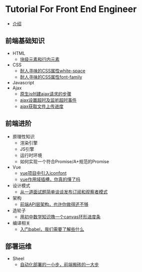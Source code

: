 # Tutorial For Front End Engineer

* [介绍](README.md)

## 前端基础知识

* HTML
  * [块级元素和行内元素](doc/块级元素和行内元素.md)
* CSS
  * [耐人寻味的CSS属性white-space](doc/耐人寻味的CSS属性white-space.md)
  * [耐人寻味的CSS属性font-family](doc/耐人寻味的CSS属性font-family.md)
* Javascript
* Ajax
  * [原生js创建ajax请求的步骤](doc/原生js创建ajax请求的步骤.md)
  * [ajax设置超时及监听超时事件](doc/ajax设置超时及监听事件.md)
  * [ajax获取文件上传进度](doc/ajax获取文件上传进度.md)

## 前端进阶
* 原理性知识
  * 渲染引擎
  * JS引擎
  * 运行时环境
  * 如何实现一个符合Promise/A+规范的Promise
* Vue
  * [vue项目中引入iconfont](doc/vue项目中引入iconfont.md)
  * [vue作用域插槽，你真的懂了吗](doc/vue作用域插槽，你真的懂了吗.md)
* 设计模式
  * [从一道面试题简单谈谈发布订阅和观察者模式](doc/从一道面试题简单谈谈发布订阅和观察者模式.md)
* 架构
  * [前端API层架构，也许你做得还不够](doc/前端API层架构，也许你做得还不够.md)
* 造轮子
  * [用初中数学知识撸一个canvas环形进度条](doc/用初中数学知识撸一个canvas环形进度条.md)
* 编译相关
  * [入门babel，我们需要了解些什么](doc/入门babel，我们需要了解些什么.md)

## 部署运维
* Sheel
  * [自动化部署的一小步，前端搬砖的一大步](doc/自动化部署的一小步，前端搬砖的一大步.md)